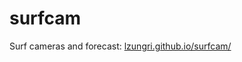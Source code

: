 # surfcam
Surf cameras and forecast: [lzungri.github.io/surfcam/](https://lzungri.github.io/surfcam/)
